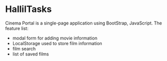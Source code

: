 # HallilTasks
Cinema Portal is a single-page application using BootStrap, JavaScript. 
The feature list:
- modal form for adding movie information
- LocalStorage used to store film information
- film search
- list of saved films
